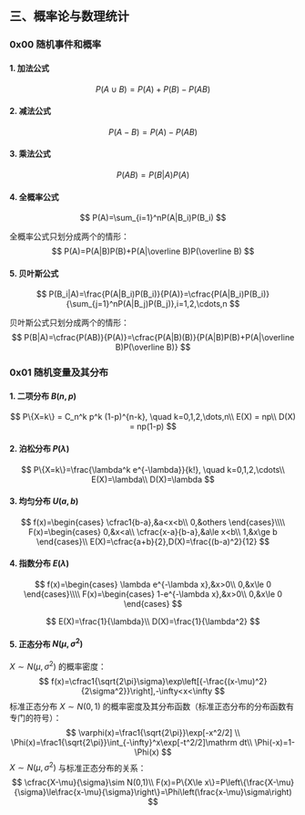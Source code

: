 ## 三、概率论与数理统计

### 0x00 随机事件和概率

#### 1. 加法公式

$$
P(A\cup B)=P(A)+P(B)-P(AB)
$$

#### 2. 减法公式

$$
P(A-B)=P(A)-P(AB)
$$

#### 3. 乘法公式

$$
P(AB)=P(B|A)P(A)
$$



#### 4. 全概率公式

$$
P(A)=\sum_{i=1}^nP(A|B_i)P(B_i)
$$

全概率公式只划分成两个的情形：
$$
P(A)=P(A|B)P(B)+P(A|\overline B)P(\overline B)
$$

#### 5. 贝叶斯公式

$$
P(B_i|A)=\frac{P(A|B_i)P(B_i)}{P(A)}=\cfrac{P(A|B_i)P(B_i)}{\sum_{j=1}^nP(A|B_j)P(B_j)},i=1,2,\cdots,n
$$

贝叶斯公式只划分成两个的情形：
$$
P(B|A)=\cfrac{P(AB)}{P(A)}=\cfrac{P(A|B)(B)}{P(A|B)P(B)+P(A|\overline B)P(\overline B)}
$$



### 0x01 随机变量及其分布

#### 1. 二项分布 $B(n,p)$

$$
P\{X=k\} = C_n^k p^k (1-p)^{n-k}, \quad k=0,1,2,\dots,n\\
E(X) = np\\
D(X) = np(1-p)
$$

#### 2. 泊松分布 $P(\lambda)$

$$
P\{X=k\}=\frac{\lambda^k e^{-\lambda}}{k!}, \quad k=0,1,2,\cdots\\
E(X)=\lambda\\
D(X)=\lambda
$$

#### 3. 均匀分布 $U(a,b)$

$$
f(x)=\begin{cases}
\cfrac1{b-a},&a<x<b\\
0,&others
\end{cases}\\\\
F(x)=\begin{cases}
0,&x<a\\
\cfrac{x-a}{b-a},&a\le x<b\\
1,&x\ge b
\end{cases}\\
E(X)=\cfrac{a+b}{2},D(X)=\frac{(b-a)^2}{12}
$$

#### 4. 指数分布 $E(\lambda)$

$$
f(x)=\begin{cases}
\lambda e^{-\lambda x},&x>0\\
0,&x\le 0
\end{cases}\\\\
F(x)=\begin{cases}
1-e^{-\lambda x},&x>0\\
0,&x\le 0
\end{cases}
$$

$$
E(X)=\frac{1}{\lambda}\\
D(X)=\frac{1}{\lambda^2}
$$



#### 5. 正态分布 $N(\mu,\sigma^2)$

$X\sim N(\mu,\sigma^2)$ 的概率密度：
$$
f(x)=\cfrac1{\sqrt{2\pi}\sigma}\exp\left[{-\frac{(x-\mu)^2}{2\sigma^2}}\right],-\infty<x<\infty
$$
标准正态分布 $X\sim N(0,1)$ 的概率密度及其分布函数（标准正态分布的分布函数有专门的符号）：
$$
\varphi(x)=\frac1{\sqrt{2\pi}}\exp[-x^2/2]
\\
\Phi(x)=\frac1{\sqrt{2\pi}}\int_{-\infty}^x\exp[-t^2/2]\mathrm dt\\
\Phi(-x)=1-\Phi(x)
$$
$X\sim N(\mu,\sigma^2)$ 与标准正态分布的关系：
$$
\cfrac{X-\mu}{\sigma}\sim N(0,1)\\
F(x)=P\{X\le x\}=P\left\{\frac{X-\mu}{\sigma}\le\frac{x-\mu}{\sigma}\right\}=\Phi\left(\frac{x-\mu}\sigma\right)
$$
